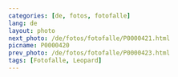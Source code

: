 ```yaml
---
categories: [de, fotos, fotofalle]
lang: de
layout: photo
next_photo: /de/fotos/fotofalle/P0000421.html
picname: P0000420
prev_photo: /de/fotos/fotofalle/P0000423.html
tags: [Fotofalle, Leopard]
---
```

